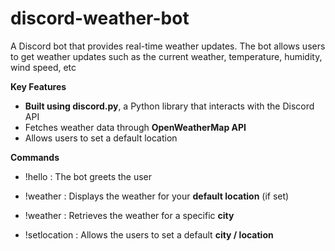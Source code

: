 # discord-weather-bot

A Discord bot that provides real-time weather updates. The bot allows users to get weather updates such as the current weather, temperature, humidity, wind speed, etc

**Key Features**
- **Built using discord.py**, a Python library that interacts with the Discord API
- Fetches weather data through **OpenWeatherMap API**
- Allows users to set a default location

**Commands**
- !hello : The bot greets the user
  
- !weather : Displays the weather for your **default location** (if set)
  
- !weather <city> : Retrieves the weather for a specific **city** 

- !setlocation <city> : Allows the users to set a default **city / location**
